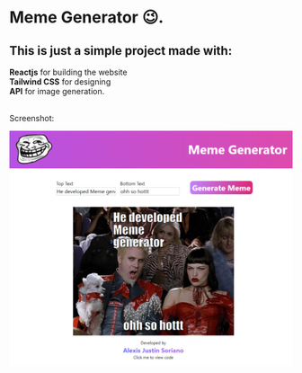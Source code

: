 # Meme Generator 😉.

## This is just a simple project made with:

**Reactjs** for building the website <br />
**Tailwind CSS** for designing <br />
**API** for image generation. <br />

<br />
Screenshot:

![SampleImage](./src/images/sample2.png)